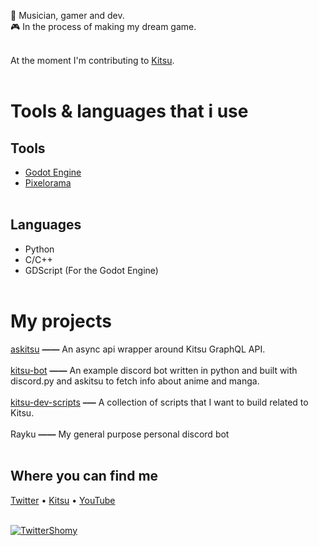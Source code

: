 🔮 Musician, gamer and dev.<br>
🎮 In the process of making my dream game. <br><br>

At the moment I'm contributing to [Kitsu](https://github.com/hummingbird-me).
<br><br>

# Tools & languages that i use

## Tools
* [Godot Engine](https://godotengine.org/) 
* [Pixelorama](https://github.com/Orama-Interactive/Pixelorama)<br><br>


## Languages 
* Python
* C/C++
* GDScript (For the Godot Engine)<br><br>

# My projects

[askitsu](https://github.com/ShomyKohai/askitsu) **——** An async api wrapper around Kitsu GraphQL API.<br><br>
[kitsu-bot](https://github.com/ShomyKohai/kitsu-bot) **——** An example discord bot written in python and built with discord.py and askitsu to fetch info about anime and manga.<br><br>
[kitsu-dev-scripts](https://github.com/ShomyKohai/kitsu-dev-scripts) **–—** A collection of scripts that I want to build related to Kitsu.<br><br>
Rayku **——** My general purpose personal discord bot <br><br>

## Where you can find me

[Twitter](https://twitter.com/shomykohai) • [Kitsu](https://kitsu.io/shomy) • [YouTube](https://youtube.com/@shomykohai)
<br><br>

[![TwitterShomy](https://img.shields.io/badge/-shomykohai-1DA1F2?style=flat&logo=twitter&logoColor=white&labelColor=1DA1F2)](https://twitter.com/shomykohai)
